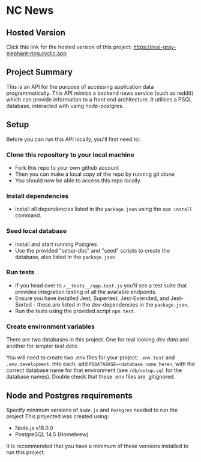 # NC News

## Hosted Version
Click this link for the hosted version of this project: https://real-gray-elephant-ring.cyclic.app

## Project Summary

This is an API for the purpose of accessing application data programmatically. This API mimics a backend news service (such as reddit) which can provide information to a front end architecture.
It utilises a PSQL database, interacted with using node-postgres.

## Setup

Before you can run this API locally, you'll first need to:

### Clone this repository to your local machine
- Fork this repo to your own github account
- Then you can make a local copy of the repo by running git clone <link-to-forked-repo-here>
- You should now be able to access this repo locally.

### Install dependencies
- Install all dependencies listed in the `package.json` using the `npm install` command.

### Seed local database
- Install and start running Postgres
- Use the provided "setup-dbs" and "seed" scripts to create the database, also listed in the `package.json`

### Run tests
- If you head over to `/__tests__/app.test.js` you'll see a test suite that provides integration testing of all the available endpoints. 
- Ensure you have installed Jest, Supertest, Jest-Extended, and Jest-Sorted - these are listed in the dev-dependencies in the `package.json`.
- Run the tests using the provided script `npm test`.

### Create environment variables
There are two databases in this project. One for real looking *dev data* and another for simpler *test data*.

You will need to create two .env files for your project: `.env.test` and `.env.development`. Into each, add `PGDATABASE=<database_name_here>`, with the correct database name for that environment (see `/db/setup.sql` for the database names). Double check that these .env files are .gitignored.

## Node and Postgres requirements

Specify minimum versions of `Node.js` and `Postgres` needed to run the project
This projected was created using:
- Node.js v18.0.0
- PostgreSQL 14.5 (Homebrew)

It is recommended that you have a minimum of these versions installed to run this project.